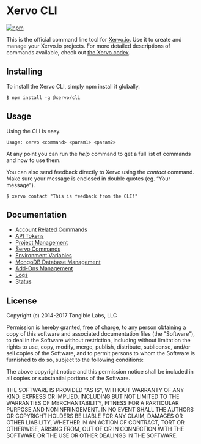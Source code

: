# Xervo CLI

[![npm](https://img.shields.io/npm/v/@xervo/cli.svg?maxAge=2592000)][npm]

This is the official command line tool for [Xervo.io](https://xervo.io/).
Use it to create and manage your Xervo.io projects. For more detailed
descriptions of commands available, check out [the Xervo
codex](https://xervo.io/codex/cli/reference).

## Installing

To install the Xervo CLI, simply npm install it globally.

    $ npm install -g @xervo/cli

## Usage

Using the CLI is easy.

    Usage: xervo <command> <param1> <param2>

At any point you can run the *help* command to get a full list of commands and
how to use them.

You can also send feedback directly to Xervo using the *contact* command. Make
sure your message is enclosed in double quotes (eg. “Your message”).

    $ xervo contact "This is feedback from the CLI!"

## Documentation

- [Account Related Commands](docs/README.md#account-related-commands)
- [API Tokens](docs/README.md#api-tokens)
- [Project Management](docs/README.md#project-management)
- [Servo Commands](docs/README.md#servo-commands)
- [Environment Variables](docs/README.md#environment-variables)
- [MongoDB Database Management](docs/README.md#mongoDB-database-management)
- [Add-Ons Management](docs/README.md#add-ons-management)
- [Logs](docs/README.md#logs)
- [Status](docs/README.md#status)

## License

Copyright (c) 2014-2017 Tangible Labs, LLC

Permission is hereby granted, free of charge, to any person obtaining a copy of
this software and associated documentation files (the "Software"), to deal in
the Software without restriction, including without limitation the rights to
use, copy, modify, merge, publish, distribute, sublicense, and/or sell copies of
the Software, and to permit persons to whom the Software is furnished to do so,
subject to the following conditions:

The above copyright notice and this permission notice shall be included in all
copies or substantial portions of the Software.

THE SOFTWARE IS PROVIDED "AS IS", WITHOUT WARRANTY OF ANY KIND, EXPRESS OR
IMPLIED, INCLUDING BUT NOT LIMITED TO THE WARRANTIES OF MERCHANTABILITY, FITNESS
FOR A PARTICULAR PURPOSE AND NONINFRINGEMENT. IN NO EVENT SHALL THE AUTHORS OR
COPYRIGHT HOLDERS BE LIABLE FOR ANY CLAIM, DAMAGES OR OTHER LIABILITY, WHETHER
IN AN ACTION OF CONTRACT, TORT OR OTHERWISE, ARISING FROM, OUT OF OR IN
CONNECTION WITH THE SOFTWARE OR THE USE OR OTHER DEALINGS IN THE SOFTWARE.

[npm]: https://www.npmjs.com/package/@xervo/cli
